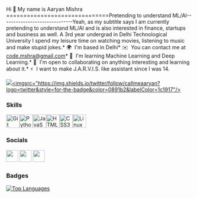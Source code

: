 Hi 👋 My name is Aaryan Mishra
==============================Pretending to understand ML/AI------------------------------Yeah, as my subtitle says I am currently pretending to understand ML/AI and is also interested in finance, startups and business as well. A 3rd year undergrad in Delhi Technological University I spend my leisure time on watching movies, listening to music and make stupid jokes.* 🌍  I'm based in Delhi* ✉️  You can contact me at [code.mshra@gmail.com](mailto:code.mshra@gmail.com)* 🧠  I'm learning Machine Learning and Deep Learning.* 🤝  I'm open to collaborating on anything interesting and learning about it.* ⚡  I want to make J.A.R.V.I.S. like assistant since I was 14.

<a href="https://www.github.com/Mshra" target="_blank" rel="noreferrer"><img
src="https://img.shields.io/github/followers/Mshra?logo=github&style=for-the-badge&color=0891b2&labelColor=1c1917" /></a><a href="https://www.twitter.com/callmeaaryan" target="_blank" rel="noreferrer"><imgsrc="https://img.shields.io/twitter/follow/callmeaaryan?logo=twitter&style=for-the-badge&color=0891b2&labelColor=1c1917"/></a>

### Skills


<p align="left">
<a href="https://git-scm.com/" target="_blank" rel="noreferrer"><img src="https://raw.githubusercontent.com/danielcranney/readme-generator/main/public/icons/skills/git-colored.svg" width="36" height="36" alt="Git" /></a><a href="https://www.python.org/" target="_blank" rel="noreferrer"><img src="https://raw.githubusercontent.com/danielcranney/readme-generator/main/public/icons/skills/python-colored.svg" width="36" height="36" alt="Python" /></a><a href="https://developer.mozilla.org/en-US/docs/Web/JavaScript" target="_blank" rel="noreferrer"><img src="https://raw.githubusercontent.com/danielcranney/readme-generator/main/public/icons/skills/javascript-colored.svg" width="36" height="36" alt="JavaScript" /></a><a href="https://developer.mozilla.org/en-US/docs/Glossary/HTML5" target="_blank" rel="noreferrer"><img src="https://raw.githubusercontent.com/danielcranney/readme-generator/main/public/icons/skills/html5-colored.svg" width="36" height="36" alt="HTML5" /></a><a href="https://www.w3.org/TR/CSS/#css" target="_blank" rel="noreferrer"><img src="https://raw.githubusercontent.com/danielcranney/readme-generator/main/public/icons/skills/css3-colored.svg" width="36" height="36" alt="CSS3" /></a><a href="https://www.linux.org" target="_blank" rel="noreferrer"><img src="https://raw.githubusercontent.com/danielcranney/readme-generator/main/public/icons/skills/linux-colored.svg" width="36" height="36" alt="Linux" /></a></p>

### Socials<p align="left"> <a href="https://www.github.com/Mshra" target="_blank" rel="noreferrer"><img src="https://raw.githubusercontent.com/danielcranney/readme-generator/main/public/icons/socials/github.svg" width="32" height="32" /></a> <a href="https://www.linkedin.com/in/aaryan-mishra-a2b205222/" target="_blank" rel="noreferrer"><img src="https://raw.githubusercontent.com/danielcranney/readme-generator/main/public/icons/socials/linkedin.svg" width="32" height="32" /></a> <a href="https://www.twitter.com/callmeaaryan" target="_blank" rel="noreferrer"><img src="https://raw.githubusercontent.com/danielcranney/readme-generator/main/public/icons/socials/twitter.svg" width="32" height="32" /></a></p>

### Badges

<a href="https://github.com/Mshra" align="left"><img src="https://github-readme-stats.vercel.app/api/top-langs/?username=Mshra&langs_count=10&title_color=0891b2&text_color=ffffff&icon_color=0891b2&bg_color=1c1917&hide_border=true&locale=en&custom_title=Top%20%Languages" alt="Top Languages" /></a>

